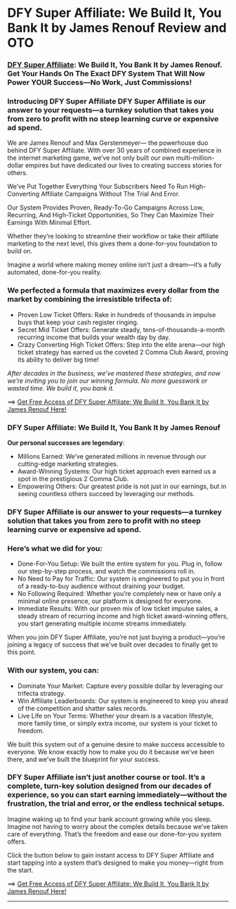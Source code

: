 # DFY Super Affiliate: We Build It, You Bank It by James Renouf Review and OTO

### [DFY Super Affiliate](https://jvupsell.com/2025/02/dfy-super-affiliate-by-james-renouf/): We Build It, You Bank It by James Renouf. Get Your Hands On The Exact DFY System That Will Now Power YOUR Success—No Work, Just Commissions!

### Introducing **DFY Super Affiliate** DFY Super Affiliate is our answer to your requests—a turnkey solution that takes you from zero to profit with no steep learning curve or expensive ad spend. 

We are James Renouf and Max Gerstenmeyer— the powerhouse duo behind DFY Super Affiliate. With over 30 years of combined experience in the internet marketing game, we’ve not only built our own multi-million-dollar empires but have dedicated our lives to creating success stories for others.

We’ve Put Together Everything Your Subscribers Need To Run High-Converting Affiliate Campaigns Without The Trial And Error. 

Our System Provides Proven, Ready-To-Go Campaigns Across Low, Recurring, And High-Ticket Opportunities, So They Can Maximize Their Earnings With Minimal Effort.

Whether they’re looking to streamline their workflow or take their affiliate marketing to the next level, this gives them a done-for-you foundation to build on.

Imagine a world where making money online isn’t just a dream—it’s a fully automated, done-for-you reality.

### We perfected a formula that maximizes every dollar from the market by combining the irresistible trifecta of:

- Proven Low Ticket Offers: Rake in hundreds of thousands in impulse buys that keep your cash register ringing.
- Secret Mid Ticket Offers: Generate steady, tens-of-thousands-a-month recurring income that builds your wealth day by day.
- Crazy Converting High Ticket Offers: Step into the elite arena—our high ticket strategy has earned us the coveted 2 Comma Club Award, proving its ability to deliver big time!

_After decades in the business, we’ve mastered these strategies, and now we’re inviting you to join our winning formula. No more guesswork or wasted time. We build it, you bank it._

==> [Get Free Access of DFY Super Affiliate: We Build It, You Bank It by James Renouf Here!](https://warriorplus.com/o2/a/yl3nnsx/0)


### DFY Super Affiliate: We Build It, You Bank It by James Renouf

**Our personal successes are legendary**:

- Millions Earned: We’ve generated millions in revenue through our cutting-edge marketing strategies.
- Award-Winning Systems: Our high ticket approach even earned us a spot in the prestigious 2 Comma Club.
- Empowering Others: Our greatest pride is not just in our earnings, but in seeing countless others succeed by leveraging our methods.

### DFY Super Affiliate is our answer to your requests—a turnkey solution that takes you from zero to profit with no steep learning curve or expensive ad spend. 

### Here’s what we did for you:
- Done-For-You Setup: We built the entire system for you. Plug in, follow our step-by-step process, and watch the commissions roll in.
- ​No Need to Pay for Traffic: Our system is engineered to put you in front of a ready-to-buy audience without draining your budget.
- ​No Following Required: Whether you’re completely new or have only a minimal online presence, our platform is designed for everyone.
- ​Immediate Results: With our proven mix of low ticket impulse sales, a steady stream of recurring income and high ticket award-winning offers, you start generating multiple income streams immediately.

When you join DFY Super Affiliate, you’re not just buying a product—you’re joining a legacy of success that we’ve built over decades to finally get to this point. 

### With our system, you can:

- Dominate Your Market: Capture every possible dollar by leveraging our trifecta strategy. 
- Win Affiliate Leaderboards: Our system is engineered to keep you ahead of the competition and shatter sales records.
- Live Life on Your Terms: Whether your dream is a vacation lifestyle, more family time, or simply extra income, our system is your ticket to freedom.
  
We built this system out of a genuine desire to make success accessible to everyone. We know exactly how to make you do it because we’ve been there, and we’ve built the blueprint for your success.

### DFY Super Affiliate isn’t just another course or tool. It’s a complete, turn-key solution designed from our decades of experience, so you can start earning immediately—without the frustration, the trial and error, or the endless technical setups.
Imagine waking up to find your bank account growing while you sleep. 
Imagine not having to worry about the complex details because we’ve taken care of everything. That’s the freedom and ease our done-for-you system offers.

Click the button below to gain instant access to DFY Super Affiliate and start tapping into a system that’s designed to make you money—right from the start.

==> [Get Free Access of DFY Super Affiliate: We Build It, You Bank It by James Renouf Here!](https://warriorplus.com/o2/a/yl3nnsx/0)


---



